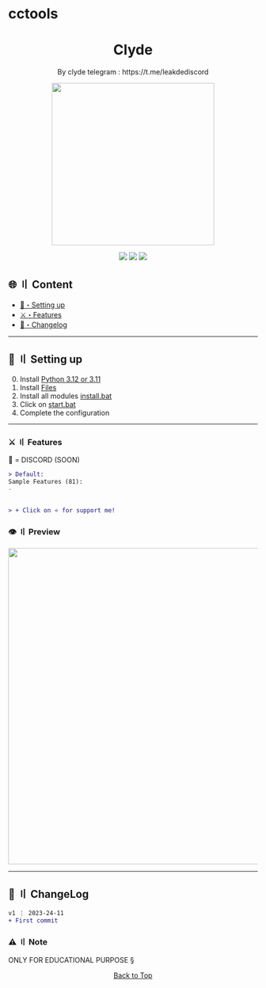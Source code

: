 # cctools
<a id="top"></a>

#

<h1 align="center">
  Clyde
</h1>
<p align="center">
  By clyde telegram : https://t.me/leakdediscord
 </p>
<p align="center"> 
  <kbd>
<img src="[tg://resolve?domain=leakdediscord&" width="328"></img>
  </kbd>
</p>

<p align="center">
<img src="https://img.shields.io/github/last-commit/clydedc/cctools?style=flat">
<img src="https://img.shields.io/github/stars/clydedc/cctools?color=brightgreen">
<img src="https://img.shields.io/github/forks/clydedc/cctools?color=brightgreen">
</p>


## <a id="content"></a>🌐 〢 Content

- [📁・Setting up](#setup)
- [⚔️・Features](#features)
- [📝・Changelog](#changelog)


<a id="setup"></a>

---

## <a id="setup"></a> 📁 〢 Setting up

0. Install [Python 3.12 or 3.11](https://www.python.org/ftp/python/3.12.0/python-3.12.0-amd64.exe)
1. Install [Files]()
2. Install all modules [install.bat]()
3. Click on [start.bat]()
4. Complete the configuration


<a id="features"></a>

---

### ⚔️ 〢 Features

🔮 = DISCORD (SOON)

```diff
> Default:
Sample Features (81):
- 


> + Click on ⭐ for support me!
```


### <a id="preview"></a>👁️ 〢 Preview

<img title="" src="https://cdn.discordapp.com/attachments/1172675759186386944/1177582057573072896/image.png?ex=657307c0&is=656092c0&hm=94c086cd564dcc39ed0139db0bb4edf824b242aba07d549d56442a8f713099ac&" alt="" width="639">


<a id="todo"></a>


---

## <a id="changelog"></a>💭 〢 ChangeLog

```diff
v1 ⋮ 2023-24-11
+ First commit
```

<a id="note"></a>

### ⚠️ 〢 Note

ONLY FOR EDUCATIONAL PURPOSE §

<p align="center"><a href=#top>Back to Top</a></p>


